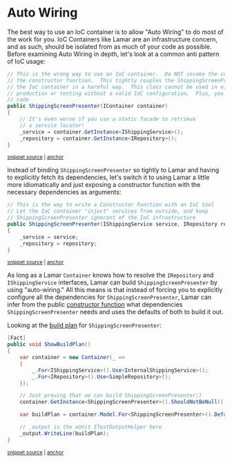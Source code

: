 # Auto Wiring

The best way to use an IoC container is to allow "Auto Wiring" to do most of the work for you.  IoC Containers like Lamar are an infrastructure concern, and as such, should be isolated from as much of your code as possible.  Before examining Auto Wiring in depth, let's look at a common anti pattern of IoC usage:

<!-- snippet: sample_ShippingScreenPresenter-anti-pattern -->
<a id='snippet-sample_shippingscreenpresenter-anti-pattern'></a>
```cs
// This is the wrong way to use an IoC container.  Do NOT invoke the container from
// the constructor function.  This tightly couples the ShippingScreenPresenter to
// the IoC container in a harmful way.  This class cannot be used in either
// production or testing without a valid IoC configuration.  Plus, you're writing more
// code
public ShippingScreenPresenter(IContainer container)
{
    // It's even worse if you use a static facade to retrieve
    // a service locator!
    _service = container.GetInstance<IShippingService>();
    _repository = container.GetInstance<IRepository>();
}
```
<sup><a href='https://github.com/JasperFx/lamar/blob/master/src/Lamar.Testing/Examples/SetterExamples.cs#L202-L215' title='Snippet source file'>snippet source</a> | <a href='#snippet-sample_shippingscreenpresenter-anti-pattern' title='Start of snippet'>anchor</a></sup>
<!-- endSnippet -->

Instead of binding `ShippingScreenPresenter` so tightly to Lamar and having to explicitly fetch its dependencies, let's switch
it to using Lamar a little more idiomatically and just exposing a constructor function with the necessary dependencies
as arguments:

<!-- snippet: sample_ShippingScreenPresenter-with-ctor-injection -->
<a id='snippet-sample_shippingscreenpresenter-with-ctor-injection'></a>
```cs
// This is the way to write a Constructor Function with an IoC tool
// Let the IoC container "inject" services from outside, and keep
// ShippingScreenPresenter ignorant of the IoC infrastructure
public ShippingScreenPresenter(IShippingService service, IRepository repository)
{
    _service = service;
    _repository = repository;
}
```
<sup><a href='https://github.com/JasperFx/lamar/blob/master/src/Lamar.Testing/Examples/SetterExamples.cs#L191-L200' title='Snippet source file'>snippet source</a> | <a href='#snippet-sample_shippingscreenpresenter-with-ctor-injection' title='Start of snippet'>anchor</a></sup>
<!-- endSnippet -->

As long as a Lamar `Container` knows how to resolve the `IRepository` and
`IShippingService` interfaces, Lamar can build `ShippingScreenPresenter` by using "auto-wiring." All this means is that
instead of forcing you to explicitly configure all the dependencies for `ShippingScreenPresenter`, Lamar can infer from
the public [constructor function](/guide/ioc/registration/constructor-selection)
what dependencies `ShippingScreenPresenter` needs and uses the defaults of both to build it out.

Looking at the [build plan](/guide/ioc/diagnostics/build-plans) for `ShippingScreenPresenter`:

<!-- snippet: sample_ShippingScreenPresenter-build-plan -->
<a id='snippet-sample_shippingscreenpresenter-build-plan'></a>
```cs
[Fact]
public void ShowBuildPlan()
{
    var container = new Container(_ =>
    {
        _.For<IShippingService>().Use<InternalShippingService>();
        _.For<IRepository>().Use<SimpleRepository>();
    });

    // Just proving that we can build ShippingScreenPresenter;)
    container.GetInstance<ShippingScreenPresenter>().ShouldNotBeNull();

    var buildPlan = container.Model.For<ShippingScreenPresenter>().Default.DescribeBuildPlan();

    // _output is the xUnit ITestOutputHelper here
    _output.WriteLine(buildPlan);
}
```
<sup><a href='https://github.com/JasperFx/lamar/blob/master/src/Lamar.Testing/Examples/SetterExamples.cs#L237-L255' title='Snippet source file'>snippet source</a> | <a href='#snippet-sample_shippingscreenpresenter-build-plan' title='Start of snippet'>anchor</a></sup>
<!-- endSnippet -->
